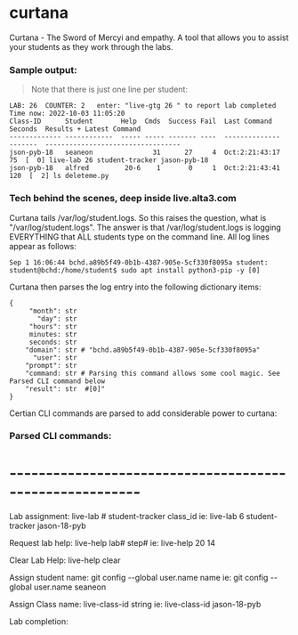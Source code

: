 # curtana

Curtana - The Sword of Mercyi and empathy. A tool that allows you to assist your students as they work through the labs.

### Sample output:

> Note that there is just one line per student:

```
LAB: 26  COUNTER: 2   enter: "live-gtg 26 " to report lab completed
Time now: 2022-10-03 11:05:20
Class-ID      Student       Help  Cmds  Success Fail  Last Command    Seconds  Results + Latest Command
------------- ------------  ----- ----- ------- ----  --------------  -------  ----------------------------------
json-pyb-18   seaneon               31      27     4  Oct:2:21:43:17       75  [  0] live-lab 26 student-tracker jason-pyb-18
json-pyb-18   alfred         20-6    1       0     1  Oct:2:21:43:41      120  [  2] ls deleteme.py
```


### Tech behind the scenes, deep inside live.alta3.com
Curtana tails /var/log/student.logs.  So this raises the question, what is "/var/log/student.logs". The answer is that /var/log/student.logs is logging EVERYTHING that ALL students type on the command line. All log lines appear as follows:

```
Sep 1 16:06:44 bchd.a89b5f49-0b1b-4387-905e-5cf330f8095a student: student@bchd:/home/student$ sudo apt install python3-pip -y [0]
```

Curtana then parses the log entry into the following dictionary items:


```
{
     "month": str
       "day": str
     "hours": str
     minutes: str
     seconds: str
    "domain": str # "bchd.a89b5f49-0b1b-4387-905e-5cf330f8095a"
      "user": str
    "prompt": str
    "command: str # Parsing this command allows some cool magic. See Parsed CLI command below 
    "result": str  #[0]"
}
```

Certian CLI commands are parsed to add considerable power to curtana:

### Parsed CLI commands:
# --------------------------------------------------------
Lab assignment:       live-lab # student-tracker class_id
            ie:       live-lab 6 student-tracker jason-18-pyb

Request lab help:     live-help lab# step#
              ie:     live-help 20   14 

Clear Lab Help:       live-help clear

Assign student name:  git config --global user.name name
                 ie:  git config --global user.name seaneon

Assign Class name:    live-class-id string
               ie:    live-class-id jason-18-pyb

Lab completion:       
